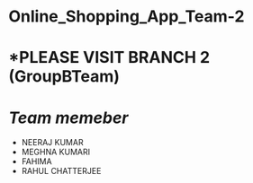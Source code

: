 # Online_Shopping_App_Team-2

# *PLEASE VISIT BRANCH 2 (GroupBTeam)

 # *Team memeber*
- NEERAJ KUMAR
- MEGHNA KUMARI
- FAHIMA
- RAHUL CHATTERJEE







